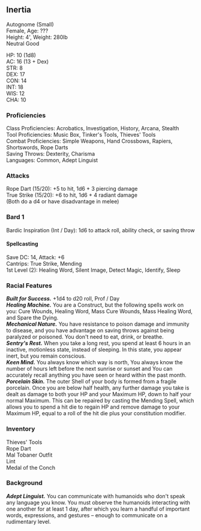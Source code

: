## Inertia 
Autognome (Small) \
Female, Age: ??? \
Height: 4', Weight: 280lb \
Neutral Good

HP: 10 (1d8) \
AC: 16 (13 + Dex) \
STR: 8 \
DEX: 17 \
CON: 14 \
INT: 18 \
WIS: 12 \
CHA: 10

### Proficiencies
Class Proficiencies: Acrobatics, Investigation, History, Arcana, Stealth \
Tool Proficiencies: Music Box, Tinker's Tools, Thieves' Tools \
Combat Proficiencies: Simple Weapons, Hand Crossbows, Rapiers, Shortswords, Rope Darts \
Saving Throws: Dexterity, Charisma \
Languages: Common, Adept Linguist

### Attacks
Rope Dart (15/20): +5 to hit, 1d6 + 3 piercing damage \
True Strike (15/20): +6 to hit, 1d6 + 4 radiant damage \
(Both do a d4 or have disadvantage in melee)

### Bard 1
Bardic Inspiration (Int / Day): 1d6 to attack roll, ability check, or saving throw

#### Spellcasting
Save DC: 14, Attack: +6 \
Cantrips: True Strike, Mending \
1st Level (2): Healing Word, Silent Image, Detect Magic, Identify, Sleep

### Racial Features
***Built for Success.*** +1d4 to d20 roll, Prof / Day \
***Healing Machine.*** You are a Construct, but the following spells work on you: Cure Wounds, Healing Word, Mass Cure Wounds, Mass Healing Word, and Spare the Dying. \
***Mechanical Nature.*** You have resistance to poison damage and immunity to disease, and you have advantage on saving throws against being paralyzed or poisoned. You don't need to eat, drink, or breathe. \
***Sentry's Rest.*** When you take a long rest, you spend at least 6 hours in an inactive, motionless state, instead of sleeping. In this state, you appear inert, but you remain conscious. \
***Keen Mind.*** You always know which way is north, You always know the number of hours left before the next sunrise or sunset and You can accurately recall anything you have seen or heard within the past month. \
***Porcelain Skin.*** The outer Shell of your body is formed from a fragile porcelain. Once you are below half health, any further damage you take is dealt as damage to both your HP and your Maximum HP, down to half your normal Maximum. This can be repaired by casting the Mending Spell, which allows you to spend a hit die to regain HP and remove damage to your Maximum HP, equal to a roll of the hit die plus your constitution modifier. 

### Inventory
Thieves' Tools \
Rope Dart \
Mal Tobaner Outfit \
Lint \
Medal of the Conch

### Background
***Adept Linguist.*** You can communicate with humanoids who don't speak any language you know. You must observe the humanoids interacting with one another for at least 1 day, after which you learn a handful of important words, expressions, and gestures – enough to communicate on a rudimentary level.
